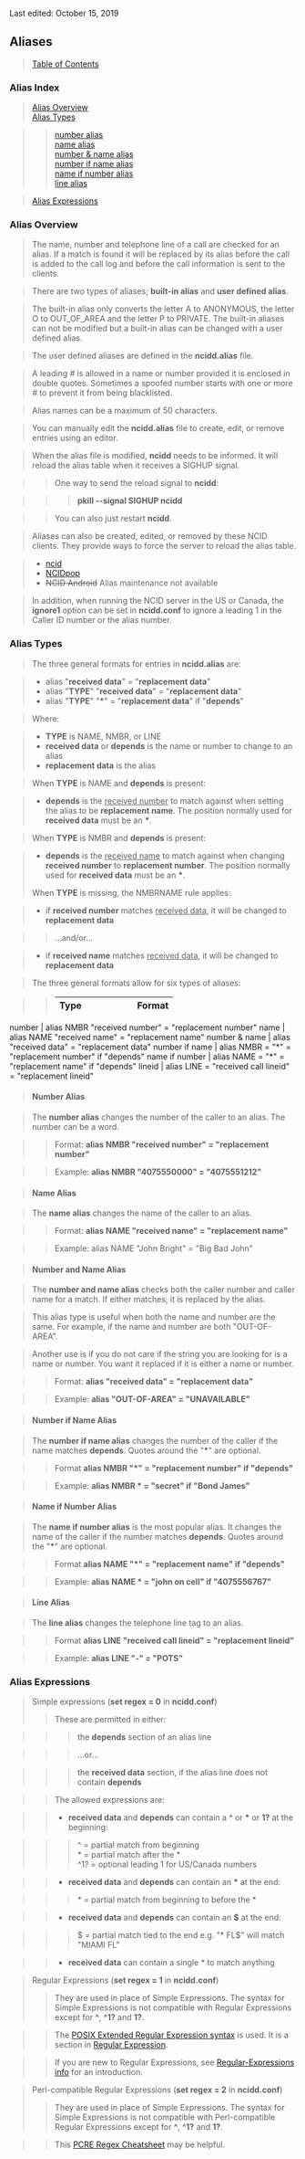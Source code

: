 <!-- Alias.md - Removable HEADER Start -->

Last edited: October 15, 2019  

<!-- Removable HEADER End -->

## <a name="alias_top"></a>Aliases

> [Table of Contents](#doc_top)

<!--
[### Alias Index]
-->

### Alias Index

> [Alias Overview](#alias_ov)  
> [Alias Types](#alias_types)  

>>  [number alias](#alias_nmbr)  
>>  [name alias](#alias_name)  
>>  [number & name alias](#alias_both)  
>>  [number if name alias](#alias_if_name)  
>>  [name if number alias](#alias_if_nmbr)  
>>  [line alias](#alias_line)  

> [Alias Expressions](#alias_exp)

<!--
[### Alias Overview]
-->

### <a name="alias_ov"></a>Alias Overview

> The name, number and telephone line of a call are checked for an 
  alias. If a match is found it will be replaced by its alias 
  before the call is added to the call log and before the call 
  information is sent to the clients.

> There are two types of aliases;
  **built-in alias** and **user defined alias**.
  
> The built-in alias only converts the letter
  A to ANONYMOUS, the letter O to OUT_OF_AREA
  and the letter P to PRIVATE.  The built-in
  aliases can not be modified but a built-in
  alias can be changed with a user defined alias.

> The user defined aliases are defined in the
  **ncidd.alias** file.

> A leading *#* is allowed in a name or number provided it is enclosed in double quotes.
  Sometimes a spoofed number starts with one or more *#* to prevent it from being blacklisted. 
     
> Alias names can be a maximum of 50 characters.

> You can manually edit the **ncidd.alias** file to create, edit, or 
  remove entries using an editor.
    
> When the alias file is modified, **ncidd** needs to be informed.  It
  will reload the alias table when it receives a SIGHUP signal.

>> One way to send the reload signal to **ncidd**:

>>> **pkill --signal SIGHUP ncidd**

>> You can also just restart **ncidd**.

> Aliases can also be created, edited, or removed by these NCID clients.
  They provide ways to force the server to reload the alias table.

> - [ncid](#clients_ncid)  
> - [NCIDpop](#clients_pop)  
> - <strike>NCID Android</strike> <font color="dimgray">Alias maintenance not available</font>

> In addition, when running the NCID server in the US or Canada, the 
  **ignore1** option can be set in **ncidd.conf** to ignore a leading 1
  in the Caller ID number or the alias number.

<!--
[### Alias Types]
-->
  
### <a name="alias_types"></a>Alias Types
  
> The three general formats for entries in **ncidd.alias** are:

> - alias "**received data**" = "**replacement data**"  
> - alias "**TYPE**" "**received data**" = "**replacement data**"  
> - alias "**TYPE**" "**\***" = "**replacement data**" if "**depends**"
>
<!-- 
To generate proper bullets in ReText, the lines beginning with 'Where'
and 'When' need a completely blank line under them. Otherwise, ReText
can't seem to generate proper bullets. An alternative work around is to
use &bull;, which is smaller than normal, so make it bold with **&bull;**
-->


> Where:  

> - **TYPE** is NAME, NMBR, or LINE  
> - **received data** or **depends** is the name or number to change to 
    an alias  
> - **replacement data** is the alias

> When **TYPE** is NAME and **depends** is present: 

> - **depends** is the <u>received number</u> to match against when 
    setting the alias to be **replacement name**. The position normally
    used for **received data** must be an **\***.
    
> When **TYPE** is NMBR and **depends** is present:

> - **depends** is the <u>received name</u> to match against when 
    changing **received number** to **replacement number**. The position
    normally used for **received data** must be an **\***.    
>  
> When **TYPE** is missing, the NMBRNAME rule applies:  

> - if **received number** matches <u>received data</u>, it will be 
    changed to **replacement data**

>> ...and/or...

> - if **received name** matches <u>received data</u>, it will be
    changed to **replacement data**

> The three general formats allow for six types of aliases:

<!-- 
there is a long sequence of &nbsp; in the Type header column so 
that the Type cell contents won't wrap 
-->

>> Type&nbsp;&nbsp;&nbsp;&nbsp;&nbsp;&nbsp;&nbsp;&nbsp;&nbsp;&nbsp;&nbsp;&nbsp;&nbsp;&nbsp;&nbsp;&nbsp;&nbsp;&nbsp;&nbsp;| Format  
>> :--------------|--------  
 number         | alias NMBR "received number" = "replacement number" 
 name           | alias NAME "received name" = "replacement name" 
 number & name  | alias "received data" = "replacement data"
 number if name | alias NMBR = "\*" = "replacement number" if&nbsp;"depends"
 name if number | alias NAME = "\*" = "replacement name" if&nbsp;"depends"
 lineid         | alias LINE = "received call lineid" = "replacement lineid"

<!--
[#### Number Alias]
--> 
 
> #### <a name="alias_nmbr"></a>Number Alias

> The **number alias** changes the number of the caller to an alias.  The number can be a word.

>> Format: **alias NMBR "received number" = "replacement number"**

>> Example: **alias NMBR "4075550000" = "4075551212"**

<!--
[#### Name Alias]
--> 
 
> #### <a name="alias_name"></a>Name Alias
    
> The **name alias** changes the name of the caller to an alias.

>> Format: **alias NAME "received name" = "replacement name"**

>> Example: alias NAME "John Bright" = "Big Bad John"

<!--
[#### Number and Name Alias]
--> 
 
> #### <a name="alias_both"></a>Number and Name Alias

> The **number and name alias** checks both the caller number and caller name for a match.
  If either matches, it is replaced by the alias.

> This alias type is useful when both the name and number are the same.
  For example, if the name and number are both "OUT-OF-AREA".

> Another use is if you do not care if the string you are looking for is a
  name or number.  You want it replaced if it is either a name or number.

>> Format: **alias "received data" = "replacement data"**

>> Example: **alias "OUT-OF-AREA" = "UNAVAILABLE"**

<!--
[#### Number if Name Alias]
--> 
 
> #### <a name="alias_if_name"></a>Number if Name Alias

> The **number if name alias** changes the number of the caller if the 
  name matches **depends**. Quotes around the "**\***" are optional.
  
>> Format **alias NMBR "\*" = "replacement number" if "depends"**

>> Example: **alias NMBR \* = "secret" if "Bond James"**

<!--
[#### Name if Number Alias]
--> 
 
> #### <a name="alias_if_nmbr"></a>Name if Number Alias

> The **name if number alias** is the most popular alias.  It changes
  the name of the caller if the number matches **depends**. Quotes
  around the "**\***" are optional.

>> Format **alias NAME "\*" = "replacement name" if "depends"**

>> Example: **alias NAME \* = "john on cell" if "4075556767"**

<!--
[#### Line Alias]
--> 
 
> #### <a name="alias_line"></a>Line Alias

> The **line alias** changes the telephone line tag to an alias.

>> Format **alias LINE "received call lineid" = "replacement lineid"**

>> Example: **alias LINE "-" = "POTS"**

<!--
[### Alias Expressions]
--> 
 
### <a name="alias_exp"></a>Alias Expressions

> Simple expressions (**set regex = 0** in **ncidd.conf**)
> 
>> These are permitted in either:

>>> the **depends** section of an alias line 

>>> ...or...  

>>> the **received data** section, if the alias line does not contain 
    **depends**

>> The allowed expressions are:

>> - **received data** and **depends** can contain a **^** or **\*** or
     **1?** at the beginning:

>>> ^ = partial match from beginning  
    \* = partial match after the \*  
    ^1? = optional leading 1 for US/Canada numbers

>> - **received data** and **depends** can contain an **\*** at the end:

>>> \* = partial match from beginning to before the \*

>> - **received data** and **depends** can contain an **\$** at the end:

>>> \$ = partial match tied to the end  e.g. "* FL$" will match "MIAMI FL"

>> - **received data** can contain a single \* to match anything

> Regular Expressions (**set regex = 1** in **ncidd.conf**)
> 
>> They are used in place of Simple Expressions. The syntax for Simple
   Expressions is not compatible with Regular Expressions except for
   **^**, **^1?** and **1?**.

>> The [POSIX Extended Regular Expression syntax](https://en.wikipedia.org/wiki/Regular_expression#POSIX_basic_and_extended)
    is used. It is a section in [Regular Expression](https://en.wikipedia.org/wiki/Regular_expression).

>> If you are new to Regular Expressions, see [Regular-Expressions info](http://www.regular-expressions.info/quickstart.html)
    for an introduction.

> Perl-compatible Regular Expressions (**set regex = 2** in **ncidd.conf**)
> 
>> They are used in place of Simple Expressions. The syntax for Simple
   Expressions is not compatible with Perl-compatible Regular Expressions except for
   **^**, **^1?** and **1?**.

>> This [PCRE Regex Cheatsheet](https://www.debuggex.com/cheatsheet/regex/pcre) may be helpful.

